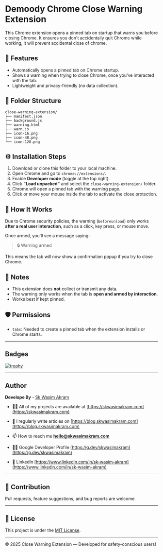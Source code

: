 
# Demoody Chrome Close Warning Extension

This Chrome extension opens a pinned tab on startup that warns you before closing Chrome. It ensures you don't accidentally quit Chrome while working, it will prevent accidental close of chrome.

## 🔧 Features
- Automatically opens a pinned tab on Chrome startup.
- Shows a warning when trying to close Chrome, once you've interacted with the tab.
- Lightweight and privacy-friendly (no data collection).

## 📁 Folder Structure

```
close-warning-extension/
├── manifest.json
├── background.js
├── warning.html
├── warn.js
├── icon-16.png
├── icon-48.png
└── icon-128.png
```

## ⚙️ Installation Steps

1. Download or clone this folder to your local machine.
2. Open Chrome and go to `chrome://extensions/`.
3. Enable **Developer mode** (toggle at the top right).
4. Click **"Load unpacked"** and select the `close-warning-extension/` folder.
5. Chrome will open a pinned tab with the warning page.
6. Click or move your mouse inside the tab to activate the close protection.

## 🧠 How It Works

Due to Chrome security policies, the warning (`beforeunload`) only works **after a real user interaction**, such as a click, key press, or mouse move.

Once armed, you'll see a message saying:
> 🔒 Warning armed

This means the tab will now show a confirmation popup if you try to close Chrome.

## 📌 Notes

- This extension does **not** collect or transmit any data.
- The warning only works when the tab is **open and armed by interaction**.
- Works best if kept pinned.

## 🛡️ Permissions

- `tabs`: Needed to create a pinned tab when the extension installs or Chrome starts.

---

## Badges
[![trophy](https://github-profile-trophy.vercel.app/?username=ryo-ma)](https://github.com/ryo-ma/github-profile-trophy)

---

## Author
**Develope By** - [Sk Wasim Akram](https://github.com/skwasimakram13)

- 👨‍💻 All of my projects are available at [https://skwasimakram.com](https://skwasimakram.com)

- 📝 I regularly write articles on [https://blog.skwasimakram.com](https://blog.skwasimakram.com)

- 📫 How to reach me **hello@skwasimakram.com**

- 🧑‍💻 Google Developer Profile [https://g.dev/skwasimakram](https://g.dev/skwasimakram)

- 📲 LinkedIn [https://www.linkedin.com/in/sk-wasim-akram](https://www.linkedin.com/in/sk-wasim-akram)

---

## 🤝 Contribution

Pull requests, feature suggestions, and bug reports are welcome.

---

## 📄 License

This project is under the [MIT License](LICENSE).


---

© 2025 Close Warning Extension — Developed for safety-conscious users!
